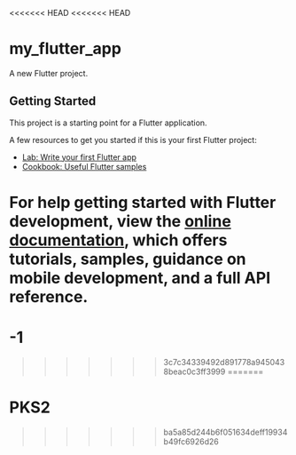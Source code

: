 <<<<<<< HEAD
<<<<<<< HEAD
# my_flutter_app

A new Flutter project.

## Getting Started

This project is a starting point for a Flutter application.

A few resources to get you started if this is your first Flutter project:

- [Lab: Write your first Flutter app](https://docs.flutter.dev/get-started/codelab)
- [Cookbook: Useful Flutter samples](https://docs.flutter.dev/cookbook)

For help getting started with Flutter development, view the
[online documentation](https://docs.flutter.dev/), which offers tutorials,
samples, guidance on mobile development, and a full API reference.
=======
# -1
>>>>>>> 3c7c34339492d891778a9450438beac0c3ff3999
=======
# PKS2
>>>>>>> ba5a85d244b6f051634deff19934b49fc6926d26
